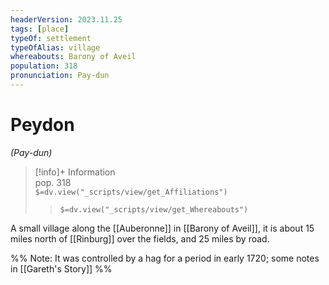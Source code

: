 ```yaml
---
headerVersion: 2023.11.25
tags: [place]
typeOf: settlement
typeOfAlias: village
whereabouts: Barony of Aveil
population: 318
pronunciation: Pay-dun
---
```

# Peydon
*(Pay-dun)*
>[!info]+ Information  
> pop. 318  
> `$=dv.view("_scripts/view/get_Affiliations")`  
>> `$=dv.view("_scripts/view/get_Whereabouts")`

A small village along the [[Auberonne]] in [[Barony of Aveil]], it is about 15 miles north of [[Rinburg]] over the fields, and 25 miles by road. 

%% Note: It was controlled by a hag for a period in early 1720; some notes in [[Gareth's Story]] %%